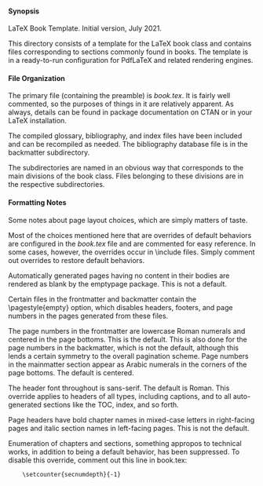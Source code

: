 #### Synopsis

LaTeX Book Template. Initial version, July 2021.

This directory consists of a template for the LaTeX book class and contains files corresponding to sections commonly found in books. The template is in a ready-to-run configuration for PdfLaTeX and related rendering engines.

#### File Organization

The primary file (containing the preamble) is _book.tex_. It is fairly well commented, so the purposes of things in it are relatively apparent. As always, details can be found in package documentation on CTAN or in your LaTeX installation.

The compiled glossary, bibliography, and index files have been included and can be recompiled as needed. The bibliography database file is in the backmatter subdirectory.

The subdirectories are named in an obvious way that corresponds to the main divisions of the book class. Files belonging to these divisions are in the respective subdirectories.

#### Formatting Notes

Some notes about page layout choices, which are simply matters of taste. 

Most of the choices mentioned here that are overrides of default behaviors are configured in the _book.tex_ file and are commented for easy reference. In some cases, however, the overrides occur in \include files. Simply comment out overrides to restore default behaviors.

Automatically generated pages having no content in their bodies are rendered as blank by the emptypage package. This is not a default.

Certain files in the frontmatter and backmatter contain the \pagestyle{empty} option, which disables headers, footers, and page numbers in the pages generated from these files.

The page numbers in the frontmatter are lowercase Roman numerals and centered in the page bottoms. This is the default. This is also done for the page numbers in the backmatter, which is not the default, although this lends a certain symmetry to the overall pagination scheme. Page numbers in the mainmatter section appear as Arabic numerals in the corners of the page bottoms. The default is centered.

The header font throughout is sans-serif. The default is Roman. This override applies to headers of all types, including captions, and to all auto-generated sections like the TOC, index, and so forth.

Page headers have bold chapter names in mixed-case letters in right-facing pages and italic section names in left-facing pages. This is not the default.

Enumeration of chapters and sections, something appropos to technical works, in addition to being a default behavior, has been suppressed. To disable this override, comment out this line in book.tex:

        \setcounter{secnumdepth}{-1}


